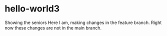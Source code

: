 # hello-world3
Showing the seniors
Here I am, making changes in the feature branch. Right now these changes are not in the main branch.
